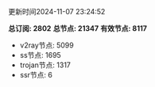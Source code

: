 更新时间2024-11-07 23:24:52

**总订阅: 2802**
**总节点: 21347**
**有效节点: 8117**
- v2ray节点: 5099
- ss节点: 1695
- trojan节点: 1317
- ssr节点: 6
